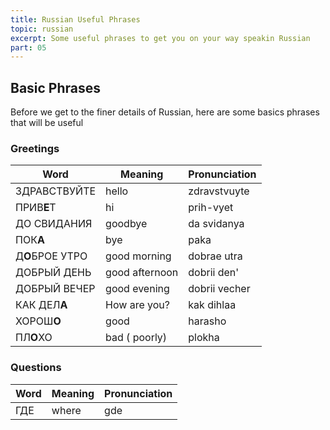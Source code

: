 ```yaml
---
title: Russian Useful Phrases
topic: russian
excerpt: Some useful phrases to get you on your way speakin Russian
part: 05
---
```


## Basic Phrases

Before we get to the finer details of Russian, here are some basics phrases that will be useful

### Greetings

| Word            | Meaning        | Pronunciation |
| --------------- | -------------- | ------------- |
| ЗДРАВСТВУЙТЕ    | hello          | zdravstvuyte  |
| ПРИВ**Е**Т      | hi             | prih-vyet     |
| ДО СВИДАНИЯ     | goodbye        | da svidanya   |
| ПОК**А**        | bye            | paka          |
| Д**О**БРОЕ УТРО | good morning   | dobrae utra   |
| ДОБРЫЙ ДЕНЬ     | good afternoon | dobrii den'   |
| ДОБРЫЙ ВЕЧЕР    | good evening   | dobrii vecher |
| КАК ДЕЛ**А**    | How are you?   | kak dihlaa    |
| ХОРОШ**О**      | good           | harasho       |
| ПЛ**О**ХО       | bad ( poorly)  | plokha        |

### Questions

| Word | Meaning | Pronunciation |
| ---- | ------- | ------------- |
| ГДЕ  | where   | gde           |

